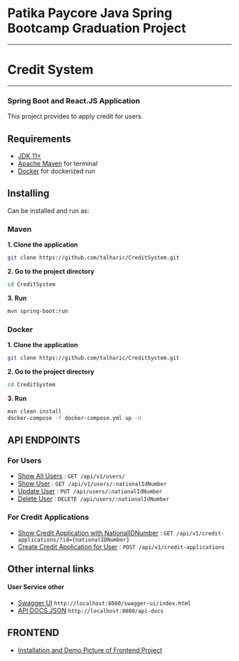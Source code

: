 # Patika Paycore Java Spring Bootcamp Graduation Project
___
# Credit System
___
### Spring Boot and React.JS Application

This project provides to apply credit for users.

## Requirements

* [JDK 11+](https://www.oracle.com/java/technologies/javase-downloads.html)
* [Apache Maven](https://maven.apache.org/download.cgi) for terminal
* [Docker](https://www.docker.com/) for dockerized run

## Installing
Can be installed and run as:
### Maven
**1. Clone the application**

```bash
git clone https://github.com/talharic/CreditSystem.git
```
**2. Go to the project directory**
```bash
cd CreditSystem
```
**3. Run**
```bash
mvn spring-boot:run
```

### Docker
**1. Clone the application**

```bash
git clone https://github.com/talharic/CreditSystem.git
```
**2. Go to the project directory**
```bash
cd CreditSystem
```


**3. Run**
```bash
mvn clean install
docker-compose -f docker-compose.yml up -d
```


## API ENDPOINTS

### For Users

* [Show All Users](docs/api/users/show-users.md) : `GET /api/v1/users/`
* [Show User](docs/api/users/show-user.md) : `GET /api/v1/users/:nationalIdNumber`
* [Update User](docs/api/users/update-user.md) : `PUT /api/users/:nationalIdNumber`
* [Delete User](docs/api/users/delete-user.md) : `DELETE /api/users/:nationalIdNumber`

### For Credit Applications

* [Show Credit Application with NationalIDNumber](docs/api/credits/find-credit-applications-of-user.md) : `GET /api/v1/credit-applications/?id={nationalIDNumber}`
* [Create Credit Application for User](docs/api/credits/create-credit-application.md) : `POST /api/v1/credit-applications`

## Other internal links
#### User Service other
* [Swagger UI](http://localhost:8080/swagger-ui/index.html) `http://localhost:8080/swagger-ui/index.html`
* [API DOCS JSON](http://localhost:8080/swagger-ui/index.html) `http://localhost:8080/api-docs`


## FRONTEND
* [Installation and Demo Picture of Frontend Project](credit-system-frontend/README.md)





